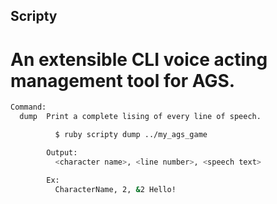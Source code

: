 ## Scripty

# An extensible CLI voice acting management tool for AGS.

```bash
Command:
  dump  Print a complete lising of every line of speech.

          $ ruby scripty dump ../my_ags_game

        Output:
          <character name>, <line number>, <speech text>

        Ex:
          CharacterName, 2, &2 Hello!
```
